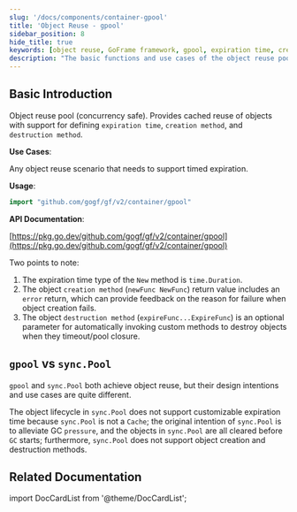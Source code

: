 ```yaml
---
slug: '/docs/components/container-gpool'
title: 'Object Reuse - gpool'
sidebar_position: 8
hide_title: true
keywords: [object reuse, GoFrame framework, gpool, expiration time, creation method, destruction method, concurrency safety, sync.Pool, GC pressure, cache reuse]
description: "The basic functions and use cases of the object reuse pool gpool in the GoFrame framework, including providing object cache reuse, expiration time, and the definition of creation and destruction methods. The difference between gpool design and sync.Pool lies in the support of expiration time and the different functions of alleviating GC pressure, it is concurrency safe."
---
```


## Basic Introduction

Object reuse pool (concurrency safe). Provides cached reuse of objects with support for defining `expiration time`, `creation method`, and `destruction method`.

**Use Cases**:

Any object reuse scenario that needs to support timed expiration.

**Usage**:

```go
import "github.com/gogf/gf/v2/container/gpool"
```

**API Documentation**:

[https://pkg.go.dev/github.com/gogf/gf/v2/container/gpool](https://pkg.go.dev/github.com/gogf/gf/v2/container/gpool)

Two points to note:

1. The expiration time type of the `New` method is `time.Duration`.
2. The object `creation method` (`newFunc NewFunc`) return value includes an `error` return, which can provide feedback on the reason for failure when object creation fails.
3. The object `destruction method` (`expireFunc...ExpireFunc`) is an optional parameter for automatically invoking custom methods to destroy objects when they timeout/pool closure.

## `gpool` vs `sync.Pool`

`gpool` and `sync.Pool` both achieve object reuse, but their design intentions and use cases are quite different.

The object lifecycle in `sync.Pool` does not support customizable expiration time because `sync.Pool` is not a `Cache`; the original intention of `sync.Pool` is to alleviate GC `pressure`, and the objects in `sync.Pool` are all cleared before `GC` starts; furthermore, `sync.Pool` does not support object creation and destruction methods.

## Related Documentation
import DocCardList from '@theme/DocCardList';

<DocCardList />